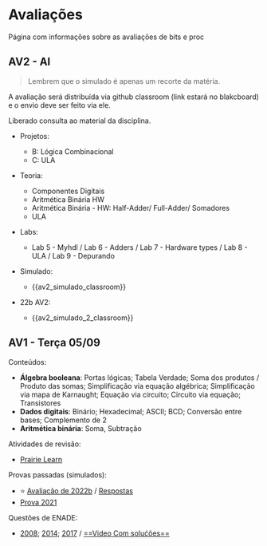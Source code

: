 # Avaliações

Página com informações sobre as avaliações de bits e proc

<!--
## AV2

Conteúdo: 

- Álgebra booleana, lógica combinacional, Componentes digitais (mux, demux, decoders, ...), Aritmética binária (fuladder, adder, ...), ULA
- MyHDL (combinacional, uso de componentes)
- Projetos: B lógica combinacional e C ULA

Estudo:

- Simulado: (solução no branch `solucao`) https://github.com/insper-classroom/22b-bits-av2-simulado
- Refazer labs: 5 MyHDL, 6 Adders, 7 HW types, 8 ULA, 9 Depurando
- Refazer projetos (todos os módulos até o C): B lógica combinacional, C ULA


## AV4 - AF - quarta 07/06

Avaliação prática individual a ser realizada no SSD Linux. 

A avaliação será distribuída via github classroom (link estará no blakcboard) e o envio deve ser feito via ele.

Liberado consulta ao material da disciplina.

- Projetos:
    - G: Assembler (SW)
    - H: VM (SW)
    - Álgebra booleana (HW)

[Prova - Av4 - 21b - Repositório](https://github.com/insper-classroom/21b-ele-av4-teste) - [Resolução](https://github.com/Insper/Z01.1/blob/main/Exercicios/Extras/Av4_21b_resolucao.pdf)

[Prova - Av4 - 22a - Repositório](https://github.com/insper-classroom/22a-ele-av4-teste) - [Resolução](https://github.com/Insper/Z01.1/blob/main/Exercicios/Extras/Av4_22a_resolucao.pdf)

## AV3 - sexta 05/05

Avaliação prática individual a ser realizada no SSD Linux. 

A avaliação será distribuída via github classroom (link estará no blakcboard) e o envio deve ser feito via ele.

Liberado consulta ao material da disciplina.

- Projetos:
    - E: CPU
    - F: Assembly 

- Conteúdos:
    - CPU
    - ControlUnit
    - Assembly
    - Assembly - Mapa de memória
    - Assembly - Saltos
    - Linguagem de máquina
    - Conjunto de Instruções

[Prova - Av3 - 21b](https://github.com/Insper/Z01.1/blob/main/Exercicios/Extras/Prova_Av3.pdf) - [Resolução](https://github.com/Insper/Z01.1/blob/main/Exercicios/Extras/Prova_Av3_resolucao.pdf) - [Repositório](https://github.com/insper-classroom/21b-ele-av3-teste)


    - RTL
    - Formas de onda
    - VHDL: Sequencial   
-->

## AV2 - AI

> Lembrem que o simulado é apenas um recorte da matéria.    

A avaliação será distribuída via github classroom (link estará no blakcboard) e o envio deve ser feito via ele.

Liberado consulta ao material da disciplina.

- Projetos:
    - B: Lógica Combinacional  
    - C: ULA

- Teoria:
    - Componentes Digitais
    - Aritmética Binária HW
    - Aritmética Binária - HW: Half-Adder/ Full-Adder/ Somadores
    - ULA

- Labs:
    - Lab 5 - Myhdl / Lab 6 - Adders / Lab 7 - Hardware types / Lab 8 - ULA / Lab 9 - Depurando

- Simulado:
    - {{av2_simulado_classroom}} 

- 22b AV2:
    - {{av2_simulado_2_classroom}}

## AV1 - Terça 05/09

Conteúdos: 

- **Álgebra booleana**: Portas lógicas;  Tabela Verdade; Soma dos produtos / Produto das somas; Simplificação via equação algébrica; Simplificação via mapa de Karnaught; Equação via circuito; Circuito via equação; Transistores
- **Dados digitais**: Binário; Hexadecimal; ASCII; BCD; Conversão entre bases; Complemento de 2
- **Aritmética binária**: Soma, Subtração

Atividades de revisão:

- [Prairie Learn](https://us.prairielearn.com/pl/course_instance/129146/assessment/2359491)
    
Provas passadas (simulados):

- :star: [Avaliacão de 2022b](https://github.com/Insper/elementos-bits-content/blob/main/avaliacoes/av1-simualdo.pdf) / [Respostas](https://github.com/Insper/elementos-bits-content/blob/main/avaliacoes/av1-simualdo-solution.pdf)
- [Prova 2021](https://github.com/Insper/Z01.1/blob/main/Exercicios/Extras/Av1_bb_respostas.pdf)

Questões de ENADE: 

-  [2008](https://github.com/Insper/Z01.1/blob/main/Exercicios/Extras/enade2008.pdf);  [2014](https://github.com/Insper/Z01.1/blob/main/Exercicios/Extras/enade2014.pdf);  [2017](https://github.com/Insper/Z01.1/blob/main/Exercicios/Extras/enade2017.pdf) / [==Video Com solućões==](https://drive.google.com/file/d/1fPyAzyWFIXi8NeilBf5AIsQoe6tl9jbh/view?usp=sharing)

